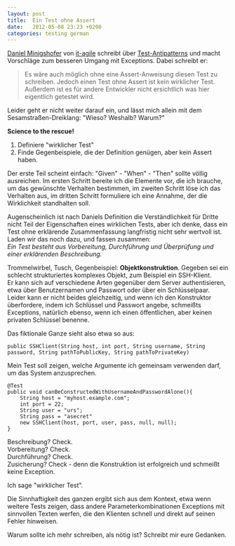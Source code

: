 ```yaml
---
layout: post
title:  Ein Test ohne Assert
date:   2012-05-08 23:23 +0200
categories: testing german
---
```

[Daniel Minigshofer](http://danielminigshofer.blogspot.de/) von [it-agile](http://www.it-agile.de/) schreibt über [Test-Antipatterns](http://danielminigshofer.blogspot.de/2012/05/4-der-habgierige-fanger-10-anti.html) und macht Vorschläge zum besseren Umgang mit Exceptions. Dabei schreibt er:  
> Es wäre auch möglich ohne eine Assert-Anweisung diesen Test zu schreiben. Jedoch einen Test ohne Assert ist kein wirklicher Test. Außerdem ist es für andere Entwickler nicht ersichtlich was hier eigentlich getestet wird.

Leider geht er nicht weiter darauf ein, und lässt mich allein mit dem Sesamstraßen-Dreiklang: "Wieso? Weshalb? Warum?"

**Science to the rescue!**

1. Definiere "wirklicher Test"
2. Finde Gegenbeispiele, die der Definition genügen, aber kein Assert haben.

Der erste Teil scheint einfach: "Given" - "When" - "Then" sollte völlig ausreichen.
Im ersten Schritt bereite ich die Elemente vor, die ich brauche, um das gewünschte Verhalten bestimmen, im zweiten Schritt löse ich das Verhalten aus, im dritten Schritt formuliere ich eine Annahme, der die Wirklichkeit standhalten soll.

Augenscheinlich ist nach Daniels Definition die Verständlichkeit für Dritte nicht Teil der Eigenschaften eines wirklichen Tests, aber ich denke, dass ein Test ohne erklärende Zusammenfassung langfristig nicht sehr wertvoll ist. Laden wir das noch dazu, und fassen zusammen:  
_Ein Test besteht aus Vorbereitung, Durchführung und Überprüfung und einer erklärenden Beschreibung._

Trommelwirbel, Tusch, Gegenbeispiel: **Objektkonstruktion**.
Gegeben sei ein schlecht strukturiertes komplexes Objekt, zum Beispiel ein SSH-Klient.  
Er kann sich auf verschiedene Arten gegenüber dem Server authentisieren, etwa über Benutzernamen und Passwort oder über ein Schlüsselpaar.  
Leider kann er nicht beides gleichzeitig, und wenn ich den Konstruktor überfordere, indem ich Schlüssel und Passwort angebe, schmeißts Exceptions, natürlich ebenso, wenn ich einen öffentlichen, aber keinen privaten Schlüssel benenne.  

Das fiktionale Ganze sieht also etwa so aus:

    public SSHClient(String host, int port, String username, String password, String pathToPublicKey, String pathToPrivateKey)

Mein Test soll zeigen, welche Argumente ich gemeinsam verwenden darf, um das System anzusprechen.

    @Test
    public void canBeConstructedWithUsernameAndPasswordAlone(){
        String host = "myhost.example.com";
        int port = 22;
        String user = "urs";
        String pass = "asecret"
        new SSHClient(host, port, user, pass, null, null);
    }


Beschreibung? Check.  
Vorbereitung? Check.  
Durchführung? Check.  
Zusicherung? Check - denn die Konstruktion ist erfolgreich und schmeißt keine Exception.  

Ich sage "wirklicher Test".  

Die Sinnhaftigkeit des ganzen ergibt sich aus dem Kontext, etwa wenn weitere Tests zeigen, dass andere Parameterkombinationen Exceptions mit sinnvollen Texten werfen, die den Klienten schnell und direkt auf seinen Fehler hinweisen.  

Warum sollte ich mehr schreiben, als nötig ist? Schreibt mir eure Gedanken.